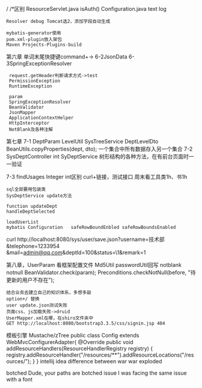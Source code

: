 / /*区别
    ResourceServlet.java isAuth()
    Configuration.java
    text log
    
    Resolver debug Tomcat选2，添加字段自动生成
    
    mybatis-generator使用
    pom.xml-plugin放入架包
    Maven Projects-Plugins-build
 
 第六章
     单词末尾快捷键command+->
     6-2JsonData
     6-3SpringExceptionResolver
     
     request.getHeader判断请求方式->test
     PermissionException
     RuntimeException
     
     param
     SpringExceptionResolver
     BeanValidator
     JsonMapper
     ApplicationContextHelper
     HttpInterceptor
     NotBlank及各种注解

第七章
7-1
    DeptParam   LevelUtil   SysTreeService  DeptLevelDto
    BeanUtils.copyProperties(dept, dto);
    一个集合中所有数据存入另一个集合
7-2
    SysDeptController int
    SyDeptService
    树形结构的各种方法，在有前台页面时一一验证
    
7-3
    findUsages
    Integer int区别
    curl+链接，测试接口
    周末看工具类1h、书1h
    
    sql全部要用包装类
    SysDeptService update方法
    
    function updateDept
    handleDeptSelected
    
    loadUserList
    mybatis Configuration   safeRowBoundEnbled safeRowBoundsEnabled

curl http://localhost:8080/sys/user/save.json\?username\=技术部\&telephone\=1233954
\&mail\=admin@qq.com\&deptId\=100\&status=\1\&remark\=1


第八章，UserParam
    看框架配置文件  Md5Util passwordUtil回写
    notblank notnull 
    BeanValidator.check(param);
    Preconditions.checkNotNull(before, "待更新的用户不存在");
    
    结合业务去建立自己的知识体系，多想多敲
    option+/ 替换
    user update.json测试失败
    页面css、js加载失败->druid
    UserMapper.xml在哪，在shiro文件夹中
    GET http://localhost:8080/bootstrap3.3.5/css/signin.jsp 404

模板引擎 Mustache/zTree
public class Config extends WebMvcConfigurerAdapter{
   @Override
   public void addResourceHandlers(ResourceHandlerRegistry registry) {  
    registry.addResourceHandler("/resources/**").addResourceLocations("/resources/");
   }
}
    intellij idea difference between war war exploded
    
botched
Dude, your paths are botched
issue
I was facing the same issue with a font


